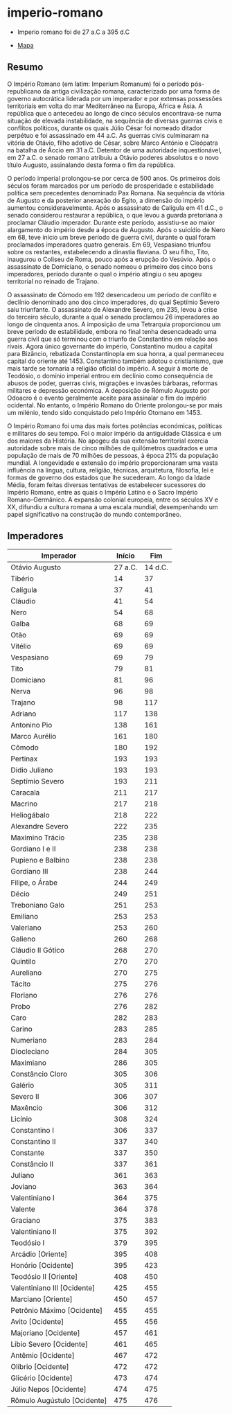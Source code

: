 # imperio-romano

- Imperio romano foi de 27 a.C a 395 d.C

- [Mapa](#Roman_Empire_Trajan_117AD.png)

## Resumo

O Império Romano (em latim: Imperium Romanum) foi o período pós-republicano da antiga civilização romana, caracterizado por uma forma de governo autocrática liderada por um imperador e por extensas possessões territoriais em volta do mar Mediterrâneo na Europa, África e Ásia. A república que o antecedeu ao longo de cinco séculos encontrava-se numa situação de elevada instabilidade, na sequência de diversas guerras civis e conflitos políticos, durante os quais Júlio César foi nomeado ditador perpétuo e foi assassinado em 44 a.C. As guerras civis culminaram na vitória de Otávio, filho adotivo de César, sobre Marco António e Cleópatra na batalha de Áccio em 31 a.C. Detentor de uma autoridade inquestionável, em 27 a.C. o senado romano atribuiu a Otávio poderes absolutos e o novo título Augusto, assinalando desta forma o fim da república.

O período imperial prolongou-se por cerca de 500 anos. Os primeiros dois séculos foram marcados por um período de prosperidade e estabilidade política sem precedentes denominado Pax Romana. Na sequência da vitória de Augusto e da posterior anexação do Egito, a dimensão do império aumentou consideravelmente. Após o assassinato de Calígula em 41 d.C., o senado considerou restaurar a república, o que levou a guarda pretoriana a proclamar Cláudio imperador. Durante este período, assistiu-se ao maior alargamento do império desde a época de Augusto. Após o suicídio de Nero em 68, teve início um breve período de guerra civil, durante o qual foram proclamados imperadores quatro generais. Em 69, Vespasiano triunfou sobre os restantes, estabelecendo a dinastia flaviana. O seu filho, Tito, inaugurou o Coliseu de Roma, pouco após a erupção do Vesúvio. Após o assassinato de Domiciano, o senado nomeou o primeiro dos cinco bons imperadores, período durante o qual o império atingiu o seu apogeu territorial no reinado de Trajano.

O assassinato de Cómodo em 192 desencadeou um período de conflito e declínio denominado ano dos cinco imperadores, do qual Septímio Severo saiu triunfante. O assassinato de Alexandre Severo, em 235, levou à crise do terceiro século, durante a qual o senado proclamou 26 imperadores ao longo de cinquenta anos. A imposição de uma Tetrarquia proporcionou um breve período de estabilidade, embora no final tenha desencadeado uma guerra civil que só terminou com o triunfo de Constantino em relação aos rivais. Agora único governante do império, Constantino mudou a capital para Bizâncio, rebatizada Constantinopla em sua honra, a qual permaneceu capital do oriente até 1453. Constantino também adotou o cristianismo, que mais tarde se tornaria a religião oficial do império. A seguir à morte de Teodósio, o domínio imperial entrou em declínio como consequência de abusos de poder, guerras civis, migrações e invasões bárbaras, reformas militares e depressão económica. A deposição de Rómulo Augusto por Odoacro é o evento geralmente aceite para assinalar o fim do império ocidental. No entanto, o Império Romano do Oriente prolongou-se por mais um milénio, tendo sido conquistado pelo Império Otomano em 1453.

O Império Romano foi uma das mais fortes potências económicas, políticas e militares do seu tempo. Foi o maior império da antiguidade Clássica e um dos maiores da História. No apogeu da sua extensão territorial exercia autoridade sobre mais de cinco milhões de quilómetros quadrados e uma população de mais de 70 milhões de pessoas, à época 21% da população mundial. A longevidade e extensão do império proporcionaram uma vasta influência na língua, cultura, religião, técnicas, arquitetura, filosofia, lei e formas de governo dos estados que lhe sucederam. Ao longo da Idade Média, foram feitas diversas tentativas de estabelecer sucessores do Império Romano, entre as quais o Império Latino e o Sacro Império Romano-Germânico. A expansão colonial europeia, entre os séculos XV e XX, difundiu a cultura romana a uma escala mundial, desempenhando um papel significativo na construção do mundo contemporâneo.


## Imperadores 

| Imperador | Início | Fim |
|-----------|--------|-----|
| Otávio Augusto | 27 a.C. | 14 d.C. |
| Tibério | 14 | 37 |
| Calígula | 37 | 41 |
| Cláudio | 41 | 54 |
| Nero | 54 | 68 |
| Galba | 68 | 69 |
| Otão | 69 | 69 |
| Vitélio | 69 | 69 |
| Vespasiano | 69 | 79 |
| Tito | 79 | 81 |
| Domiciano | 81 | 96 |
| Nerva | 96 | 98 |
| Trajano | 98 | 117 |
| Adriano | 117 | 138 |
| Antonino Pio | 138 | 161 |
| Marco Aurélio | 161 | 180 |
| Cômodo | 180 | 192 |
| Pertinax | 193 | 193 |
| Dídio Juliano | 193 | 193 |
| Septímio Severo | 193 | 211 |
| Caracala | 211 | 217 |
| Macrino | 217 | 218 |
| Heliogábalo | 218 | 222 |
| Alexandre Severo | 222 | 235 |
| Maximino Trácio | 235 | 238 |
| Gordiano I e II | 238 | 238 |
| Pupieno e Balbino | 238 | 238 |
| Gordiano III | 238 | 244 |
| Filipe, o Árabe | 244 | 249 |
| Décio | 249 | 251 |
| Treboniano Galo | 251 | 253 |
| Emiliano | 253 | 253 |
| Valeriano | 253 | 260 |
| Galieno | 260 | 268 |
| Cláudio II Gótico | 268 | 270 |
| Quintilo | 270 | 270 |
| Aureliano | 270 | 275 |
| Tácito | 275 | 276 |
| Floriano | 276 | 276 |
| Probo | 276 | 282 |
| Caro | 282 | 283 |
| Carino | 283 | 285 |
| Numeriano | 283 | 284 |
| Diocleciano | 284 | 305 |
| Maximiano | 286 | 305 |
| Constâncio Cloro | 305 | 306 |
| Galério | 305 | 311 |
| Severo II | 306 | 307 |
| Maxêncio | 306 | 312 |
| Licínio | 308 | 324 |
| Constantino I | 306 | 337 |
| Constantino II | 337 | 340 |
| Constante | 337 | 350 |
| Constâncio II | 337 | 361 |
| Juliano | 361 | 363 |
| Joviano | 363 | 364 |
| Valentiniano I | 364 | 375 |
| Valente | 364 | 378 |
| Graciano | 375 | 383 |
| Valentiniano II | 375 | 392 |
| Teodósio I | 379 | 395 |
| Arcádio [Oriente] | 395 | 408 |
| Honório [Ocidente] | 395 | 423 |
| Teodósio II [Oriente] | 408 | 450 |
| Valentiniano III [Ocidente] | 425 | 455 |
| Marciano [Oriente] | 450 | 457 |
| Petrônio Máximo [Ocidente] | 455 | 455 |
| Avito [Ocidente] | 455 | 456 |
| Majoriano [Ocidente] | 457 | 461 |
| Líbio Severo [Ocidente] | 461 | 465 |
| Antêmio [Ocidente] | 467 | 472 |
| Olíbrio [Ocidente] | 472 | 472 |
| Glicério [Ocidente] | 473 | 474 |
| Júlio Nepos [Ocidente] | 474 | 475 |
| Rômulo Augústulo [Ocidente] | 475 | 476 |
